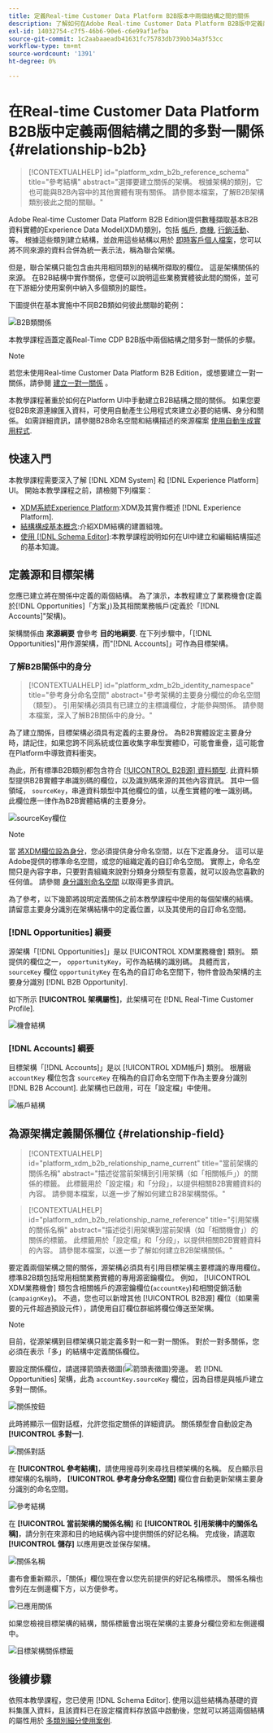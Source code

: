 ```yaml
---
title: 定義Real-time Customer Data Platform B2B版本中兩個結構之間的關係
description: 了解如何在Adobe Real-time Customer Data Platform B2B版中定義兩個結構之間的多對一關係。
exl-id: 14032754-c7f5-46b6-90e6-c6e99af1efba
source-git-commit: 1c2aabaaeadb41631fc75783db739bb34a3f53cc
workflow-type: tm+mt
source-wordcount: '1391'
ht-degree: 0%

---
```


# 在Real-time Customer Data Platform B2B版中定義兩個結構之間的多對一關係 {#relationship-b2b}

>[!CONTEXTUALHELP]
>id="platform_xdm_b2b_reference_schema"
>title="參考結構"
>abstract="選擇要建立關係的架構。 根據架構的類別，它也可能與B2B內容中的其他實體有現有關係。 請參閱本檔案，了解B2B架構類別彼此之間的關聯。"

Adobe Real-time Customer Data Platform B2B Edition提供數種擷取基本B2B資料實體的Experience Data Model(XDM)類別，包括 [帳戶](../classes/b2b/business-account.md), [商機](../classes/b2b/business-opportunity.md), [行銷活動](../classes/b2b/business-campaign.md)、等。 根據這些類別建立結構，並啟用這些結構以用於 [即時客戶個人檔案](../../profile/home.md)，您可以將不同來源的資料合併為統一表示法，稱為聯合架構。

但是，聯合架構只能包含由共用相同類別的結構所擷取的欄位。 這是架構關係的來源。 在B2B結構中實作關係，您便可以說明這些業務實體彼此間的關係，並可在下游細分使用案例中納入多個類別的屬性。

下圖提供在基本實施中不同B2B類如何彼此關聯的範例：

![B2B類關係](../images/tutorials/relationship-b2b/classes.png)

本教學課程涵蓋定義Real-Time CDP B2B版中兩個結構之間多對一關係的步驟。

>[!NOTE]
>
>若您未使用Real-time Customer Data Platform B2B Edition，或想要建立一對一關係，請參閱 [建立一對一關係](./relationship-ui.md) 。
>
>本教學課程著重於如何在Platform UI中手動建立B2B結構之間的關係。 如果您要從B2B來源連線匯入資料，可使用自動產生公用程式來建立必要的結構、身分和關係。 如需詳細資訊，請參閱B2B命名空間和結構描述的來源檔案 [使用自動生成實用程式](../../sources/connectors/adobe-applications/marketo/marketo-namespaces.md).

## 快速入門

本教學課程需要深入了解 [!DNL XDM System] 和 [!DNL Experience Platform] UI。 開始本教學課程之前，請檢閱下列檔案：

* [XDM系統Experience Platform](../home.md):XDM及其實作概述 [!DNL Experience Platform].
* [結構構成基本概念](../schema/composition.md):介紹XDM結構的建置組塊。
* [使用 [!DNL Schema Editor]](create-schema-ui.md):本教學課程說明如何在UI中建立和編輯結構描述的基本知識。

## 定義源和目標架構

您應已建立將在關係中定義的兩個結構。 為了演示，本教程建立了業務機會(定義於[!DNL Opportunities]「方案」)及其相關業務帳戶(定義於「[!DNL Accounts]&quot;架構)。

架構關係由 **來源綱要** 會參考 **目的地綱要**. 在下列步驟中，「[!DNL Opportunities]&quot;用作源架構，而&quot;[!DNL Accounts]」可作為目標架構。

### 了解B2B關係中的身分

>[!CONTEXTUALHELP]
>id="platform_xdm_b2b_identity_namespace"
>title="參考身分命名空間"
>abstract="參考架構的主要身分欄位的命名空間（類型）。 引用架構必須具有已建立的主標識欄位，才能參與關係。 請參閱本檔案，深入了解B2B關係中的身分。"

為了建立關係，目標架構必須具有定義的主要身份。 為B2B實體設定主要身分時，請記住，如果您跨不同系統或位置收集字串型實體ID，可能會重疊，這可能會在Platform中導致資料衝突。

為此，所有標準B2B類別都包含符合 [[!UICONTROL B2B源] 資料類型](../data-types/b2b-source.md). 此資料類型提供B2B實體字串識別碼的欄位，以及識別碼來源的其他內容資訊。 其中一個領域， `sourceKey`，串連資料類型中其他欄位的值，以產生實體的唯一識別碼。 此欄位應一律作為B2B實體結構的主要身分。

![sourceKey欄位](../images/tutorials/relationship-b2b/sourcekey.png)

>[!NOTE]
>
>當 [將XDM欄位設為身分](../ui/fields/identity.md)，您必須提供身分命名空間，以在下定義身分。 這可以是Adobe提供的標準命名空間，或您的組織定義的自訂命名空間。 實際上，命名空間只是內容字串，只要對貴組織來說對分類身分類型有意義，就可以設為您喜歡的任何值。 請參閱 [身分識別命名空間](../../identity-service/namespaces.md) 以取得更多資訊。

為了參考，以下幾節將說明定義關係之前本教學課程中使用的每個架構的結構。 請留意主要身分識別在架構結構中的定義位置，以及其使用的自訂命名空間。

### [!DNL Opportunities] 綱要

源架構「[!DNL Opportunities]」是以 [!UICONTROL XDM業務機會] 類別。 類提供的欄位之一， `opportunityKey`，可作為結構的識別碼。 具體而言， `sourceKey` 欄位 `opportunityKey` 在名為的自訂命名空間下，物件會設為架構的主要身分識別 [!DNL B2B Opportunity].

如下所示 **[!UICONTROL 架構屬性]**，此架構可在 [!DNL Real-Time Customer Profile].

![機會結構](../images/tutorials/relationship-b2b/opportunities.png)

### [!DNL Accounts] 綱要

目標架構「[!DNL Accounts]」是以 [!UICONTROL XDM帳戶] 類別。 根層級 `accountKey` 欄位包含 `sourceKey` 在稱為的自訂命名空間下作為主要身分識別 [!DNL B2B Account]. 此架構也已啟用，可在「設定檔」中使用。

![帳戶結構](../images/tutorials/relationship-b2b/accounts.png)

## 為源架構定義關係欄位 {#relationship-field}

>[!CONTEXTUALHELP]
>id="platform_xdm_b2b_relationship_name_current"
>title="當前架構的關係名稱"
>abstract="描述從當前架構到引用架構（如「相關帳戶」）的關係的標籤。 此標籤用於「設定檔」和「分段」，以提供相關B2B實體資料的內容。 請參閱本檔案，以進一步了解如何建立B2B架構關係。"

>[!CONTEXTUALHELP]
>id="platform_xdm_b2b_relationship_name_reference"
>title="引用架構的關係名稱"
>abstract="描述從引用架構到當前架構（如「相關機會」）的關係的標籤。 此標籤用於「設定檔」和「分段」，以提供相關B2B實體資料的內容。 請參閱本檔案，以進一步了解如何建立B2B架構關係。"

要定義兩個架構之間的關係，源架構必須具有引用目標架構主要標識的專用欄位。 標準B2B類包括常用相關業務實體的專用源密鑰欄位。 例如， [!UICONTROL XDM業務機會] 類包含相關帳戶的源密鑰欄位(`accountKey`)和相關促銷活動(`campaignKey`)。 不過，您也可以新增其他 [!UICONTROL B2B源] 欄位（如果需要的元件超過預設元件），請使用自訂欄位群組將欄位傳送至架構。

>[!NOTE]
>
>目前，從源架構到目標架構只能定義多對一和一對一關係。 對於一對多關係，您必須在表示「多」的結構中定義關係欄位。

要設定關係欄位，請選擇箭頭表徵圖(![箭頭表徵圖](../images/tutorials/relationship-b2b/arrow.png))旁邊。 若 [!DNL Opportunities] 架構，此為 `accountKey.sourceKey` 欄位，因為目標是與帳戶建立多對一關係。

![關係按鈕](../images/tutorials/relationship-b2b/relationship-button.png)

此時將顯示一個對話框，允許您指定關係的詳細資訊。 關係類型會自動設定為 **[!UICONTROL 多對一]**.

![關係對話](../images/tutorials/relationship-b2b/relationship-dialog.png)

在 **[!UICONTROL 參考結構]**，請使用搜尋列來尋找目標架構的名稱。 反白顯示目標架構的名稱時， **[!UICONTROL 參考身分命名空間]** 欄位會自動更新架構主要身分識別的命名空間。

![參考結構](../images/tutorials/relationship-b2b/reference-schema.png)

在 **[!UICONTROL 當前架構的關係名稱]** 和 **[!UICONTROL 引用架構中的關係名稱]**，請分別在來源和目的地結構內容中提供關係的好記名稱。 完成後，請選取 **[!UICONTROL 儲存]** 以應用更改並保存架構。

![關係名稱](../images/tutorials/relationship-b2b/relationship-name.png)

畫布會重新顯示，「關係」欄位現在會以您先前提供的好記名稱標示。 關係名稱也會列在左側邊欄下方，以方便參考。

![已應用關係](../images/tutorials/relationship-b2b/relationship-applied.png)

如果您檢視目標架構的結構，關係標籤會出現在架構的主要身分欄位旁和左側邊欄中。

![目標架構關係標籤](../images/tutorials/relationship-b2b/destination-relationship.png)

## 後續步驟

依照本教學課程，您已使用 [!DNL Schema Editor]. 使用以這些結構為基礎的資料集匯入資料，且該資料已在設定檔資料存放區中啟動後，您就可以將這兩個結構的屬性用於 [多類別細分使用案例](../../rtcdp/segmentation/b2b.md).
